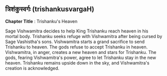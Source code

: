 ## त्रिशंकुस्वर्गः (trishankusvargaH)
**Chapter Title** : Trishanku's Heaven

Sage Vishwamitra decides to help King Trishanku reach heaven in his mortal body. Trishanku seeks refuge with Vishwamitra after being cursed by Sage Vashistha's sons. Vishwamitra starts a grand sacrifice to send Trishanku to heaven. The gods refuse to accept Trishanku in heaven. Vishwamitra, in anger, creates a new heaven and stars for Trishanku. The gods, fearing Vishwamitra's power, agree to let Trishanku stay in the new heaven. Trishanku remains upside down in the sky, and Vishwamitra's creation is acknowledged.
